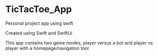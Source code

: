 # TicTacToe_App

Personal project app using swift <p>
Created using Swift and SwiftUi <p>
This app contains two game modes, player versus a bot and player vs player with a homepage/navigation tool
